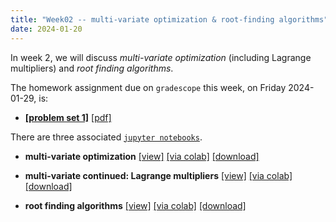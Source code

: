 ```yaml
---
title: "Week02 -- multi-variate optimization & root-finding algorithms"
date: 2024-01-20
---
```


In week 2, we will discuss *multi-variate optimization* (including
Lagrange multipliers) and *root finding algorithms*.

The homework assignment due on `gradescope` this week, on Friday
2024-01-29, is:

- [**[problem set 1]**](/course-assignments/PS1--2024-01-29.html)
  [[pdf]](/course-assignments/PS1--2024-01-29.pdf)

There are three associated [`jupyter
notebooks`](/course-posts/resources--python-and-jupyter.html).

- **multi-variate optimization** [[view]](/course-notebooks/week02-01--multivariable-optimization.html)
  [[via colab]](https://colab.research.google.com/github/gmcninch-tufts/2024-Sp-Math087/blob/main/course-notebooks/week02-01--multivariable-optimization.ipynb) 
   [[download]](/course-notebooks/week02-01--multivariable-optimization.ipynb) 

- **multi-variate continued: Lagrange multipliers** 
  [[view]](/course-notebooks/week02-02--lagrange.html) 
  [[via colab]](https://colab.research.google.com/github/gmcninch-tufts/2024-Sp-Math087/blob/main/course-notebooks/week02-02--lagrange.ipynb)
  [[download]](/course-notebooks/week02-02--lagrange.ipynb) 

- **root finding algorithms**
  [[view]](/course-notebooks/week02-03--root-finding.html)
  [[via colab]](https://colab.research.google.com/github/gmcninch-tufts/2024-Sp-Math087/blob/main/course-notebooks/week02-03--root-finding.ipynb)
  [[download]](/course-notebooks/week02-03--root-finding.ipynb)


